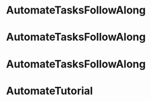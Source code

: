 # AutomateTasksFollowAlong
# AutomateTasksFollowAlong
# AutomateTasksFollowAlong
# AutomateTutorial
